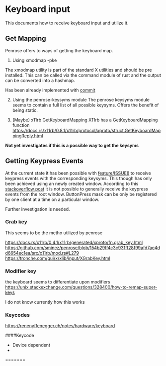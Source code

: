 # Keyboard input
This documents how to receive keyboard input and utilize it.

## Get Mapping
Penrose offers to ways of getting the keyboard map.

1. Using xmodmap -pke

The xmodmap utility is part of the standard X utilities and should be pre installed. 
This can be called via the command module of rust and the output can be converted into a hashmap.

Has been already implemented with [commit](https://stackoverflow.com/questions/71131688/how-can-i-get-all-events-on-the-root-window-with-xcb)

2. Using the penrose-keysyms module
The penrose keysyms module seems to contain a full list of all possible keysyms.
Offers the benefit of being static.

3. (Maybe) x11rb GetKeyboardMapping
X11rb has a GetKeyboardMapping function
https://docs.rs/x11rb/0.8.1/x11rb/protocol/xproto/struct.GetKeyboardMappingReply.html

**Not yet investigates if this is a possible way to get the keysyms**


## Getting Keypress Events
At the current state it has been possible with [feature/ISSUE8](https://github.com/DHBW-FN/sweng_dhbWM/tree/feature/ISSUE8-full-screen)
to receive keypress events with the corresponding keysyms.
This though has only been achieved using an newly created window.
According to this [stackoverflow post](https://stackoverflow.com/questions/71131688/how-can-i-get-all-events-on-the-root-window-with-xcb) it is not possible to generally receive the keypress events from the root window. 
ButtonPress mask can be only be registered by one client at a time on a particular window.

Further investigation is needed.

### Grab key

This seems to be the metho utilized by penrose

https://docs.rs/x11rb/0.4.1/x11rb/generated/xproto/fn.grab_key.html
https://github.com/sminez/penrose/blob/154b29ff4c3c931ff28f99afd7ae4dd6654ec1ea/src/x11rb/mod.rs#L279
https://tronche.com/gui/x/xlib/input/XGrabKey.html

### Modifier key
the keyboard seems to differentiate upon modifiers
https://unix.stackexchange.com/questions/328400/how-to-remap-super-keys

I do not know currently how this works


### Keycodes
https://renenyffenegger.ch/notes/hardware/keyboard

####Keycode
* Device dependent
* 

=======
